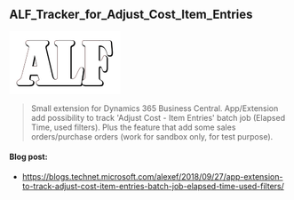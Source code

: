 ## ALF_Tracker_for_Adjust_Cost_Item_Entries
![](media/ALFlogo.png)
> Small extension for Dynamics 365 Business Central.
> App/Extension add possibility to track 'Adjust Cost - Item Entries' batch job (Elapsed Time, used filters).
> Plus the feature that add some sales orders/purchase orders (work for sandbox only, for test purpose).

#### Blog post: 
- https://blogs.technet.microsoft.com/alexef/2018/09/27/app-extension-to-track-adjust-cost-item-entries-batch-job-elapsed-time-used-filters/
